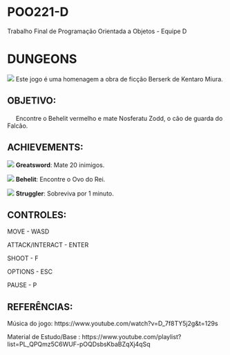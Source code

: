 # POO221-D
Trabalho Final de Programação Orientada a Objetos - Equipe D

# DUNGEONS

</span>

<img src="https://user-images.githubusercontent.com/107164314/175856766-295bde18-6989-4ad0-94fa-59f10fa6a3b2.png"> Este jogo é uma homenagem a obra de ficção Berserk de Kentaro Miura.
</div>

## OBJETIVO:

</span>

<img src="https://user-images.githubusercontent.com/107164314/175857357-32d67919-a612-4d9d-8093-9b2d6701c2ba.png"  width="16px" > Encontre o Behelit vermelho e mate Nosferatu Zodd, o cão de guarda do Falcão. </div>

## ACHIEVEMENTS:
</span>

<img src="https://user-images.githubusercontent.com/107164314/175858025-f5698149-ac97-4d7c-b94e-4cbcd38524cb.png"> **Greatsword**: Mate 20 inimigos.
</div>

</span>

<img src="https://user-images.githubusercontent.com/107164314/175858295-1be86d6b-cc84-461b-849d-83c1f5383e8b.png"> **Behelit**: Encontre o Ovo do Rei.
</div>

</span>

<img src="https://user-images.githubusercontent.com/107164314/175858378-8a554248-4e41-458e-8bb8-4d11dfab2fe3.png"> **Struggler**: Sobreviva por 1 minuto.
</div>

## CONTROLES:
<p>MOVE - WASD</ p>
<p>ATTACK/INTERACT - ENTER</ p>
<p>SHOOT - F</ p>
<p>OPTIONS - ESC</ p>
<p>PAUSE - P</ p>

## REFERÊNCIAS:
<p>Música do jogo: https://www.youtube.com/watch?v=D_7f8TY5j2g&t=129s </ p>
<p>Material de Estudo/Base : https://www.youtube.com/playlist?list=PL_QPQmz5C6WUF-pOQDsbsKbaBZqXj4qSq </ p>
